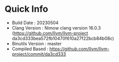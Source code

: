 # Quick Info
* Build Date : 20230504
* Clang Version : Nimow clang version 16.0.3 (https://github.com/llvm/llvm-project da3cd333bea572fb10470f610a27f22bcb84b08c)
* Binutils Version : master
* Compiled Based : https://github.com/llvm/llvm-project/commit/da3cd333

